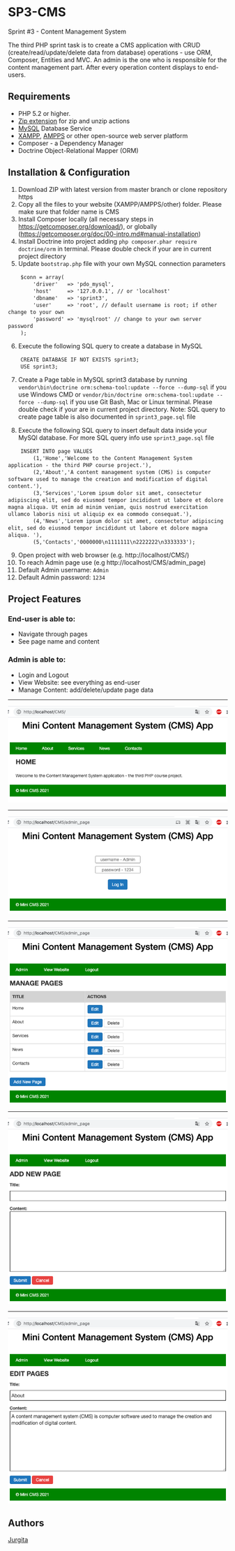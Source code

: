 # SP3-CMS

Sprint #3 - Content Management System

The third PHP sprint task is to create a CMS application with CRUD (create/read/update/delete data from database) operations - use ORM, Composer, Entities and MVC. An admin is the one who is responsible for the content management part. After every operation content displays to end-users.

## Requirements

- PHP 5.2 or higher.
- [Zip extension](http://php.net/manual/en/book.zip.php) for zip and unzip actions
- [MySQL](https://dev.mysql.com/downloads/installer/) Database Service
- [XAMPP](https://www.apachefriends.org/download.html), [AMPPS](https://ampps.com/download) or other open-source web server platform
- Composer - a Dependency Manager
- Doctrine Object-Relational Mapper (ORM)

## Installation & Configuration

1. Download ZIP with latest version from master branch or clone repository https
2. Copy all the files to your website (XAMPP/AMPPS/other) folder. Please make sure that folder name is CMS
3. Install Composer locally (all necessary steps in https://getcomposer.org/download/), or globally (https://getcomposer.org/doc/00-intro.md#manual-installation)
4. Install Doctrine into project adding `php composer.phar require doctrine/orm` in terminal. Please double check if your are in current project directory
5. Update `bootstrap.php` file with your own MySQL connection parameters

```
    $conn = array(
        'driver'   => 'pdo_mysql',
        'host'     => '127.0.0.1', // or 'localhost'
        'dbname'   => 'sprint3',
        'user'     => 'root', // default username is root; if other change to your own
        'password' => 'mysqlroot' // change to your own server password
    );
```

6. Execute the following SQL query to create a database in MySQL

```
    CREATE DATABASE IF NOT EXISTS sprint3;
    USE sprint3;
```

7. Create a Page table in MySQL sprint3 database by running `vendor\bin\doctrine orm:schema-tool:update --force --dump-sql` if you use Windows CMD or `vendor/bin/doctrine orm:schema-tool:update --force --dump-sql` if you use Git Bash, Mac or Linux terminal. Please double check if your are in current project directory. Note: SQL query to create page table is also documented in `sprint3_page.sql` file

8. Execute the following SQL query to insert default data inside your MySQl database. For more SQL query info use `sprint3_page.sql` file

```
    INSERT INTO page VALUES
        (1,'Home','Welcome to the Content Management System application - the third PHP course project.'),
        (2,'About','A content management system (CMS) is computer software used to manage the creation and modification of digital content.'),
        (3,'Services','Lorem ipsum dolor sit amet, consectetur adipiscing elit, sed do eiusmod tempor incididunt ut labore et dolore magna aliqua. Ut enim ad minim veniam, quis nostrud exercitation ullamco laboris nisi ut aliquip ex ea commodo consequat.'),
        (4,'News','Lorem ipsum dolor sit amet, consectetur adipiscing elit, sed do eiusmod tempor incididunt ut labore et dolore magna aliqua. '),
        (5,'Contacts','0000000\n1111111\n2222222\n3333333');
```

9. Open project with web browser (e.g. http://localhost/CMS/)
10. To reach Admin page use (e.g http://localhost/CMS/admin_page)
11. Default Admin username: `Admin`
12. Default Admin password: `1234`

## Project Features

### End-user is able to:

<ul>
<li> Navigate through pages</li>
<li> See page name and content</li>
</ul>

### Admin is able to:

<ul>
<li> Login and Logout</li>
<li> View Website: see everything as end-user</li>
<li> Manage Content: add/delete/update page data</li>
</ul>

<hr>
<img src="./src/images/1.png">
<hr>
<img src="./src/images/2.png">
<hr>
<img src="./src/images/3.png">
<hr>
<img src="./src/images/4.png">
<hr>
<img src="./src/images/5.png">

## Authors

[Jurgita](https://github.com/Jjurgita)
